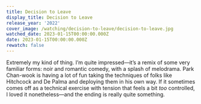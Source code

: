 ```yaml
---
title: Decision to Leave
display_title: Decision to Leave
release_year: '2022'
cover_image: /watching/decision-to-leave/decision-to-leave.jpg
watched_date: 2023-01-15T00:00:00.000Z
date: 2023-01-15T00:00:00.000Z
rewatch: false
---
```

Extremely my kind of thing. I’m quite impressed—it’s a remix of some very familiar forms: noir and romantic comedy, with a splash of melodrama. Park Chan-wook is having a lot of fun taking the techniques of folks like Hitchcock and De Palma and deploying them in his own way. If it sometimes comes off as a technical exercise with tension that feels a bit _too_ controlled, I loved it nonetheless—and the ending is really quite something.
